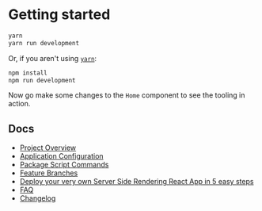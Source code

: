 # Getting started

```bash
yarn
yarn run development
```

Or, if you aren't using [`yarn`](https://yarnpkg.com/):

```bash
npm install
npm run development
```

Now go make some changes to the `Home` component to see the tooling in action.

## Docs

 - [Project Overview](/docs/PROJECT_OVERVIEW.md)
 - [Application Configuration](/docs/APPLICATION_CONFIG.md)
 - [Package Script Commands](/docs/PKG_SCRIPTS.md)
 - [Feature Branches](/docs/FEATURE_BRANCHES.md)
 - [Deploy your very own Server Side Rendering React App in 5 easy steps](/docs/DEPLOY_TO_NOW.md)
 - [FAQ](/docs/FAQ.md)
 - [Changelog](/CHANGELOG.md)
